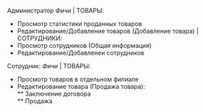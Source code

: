 Администратор
*Фичи*
| ТОВАРЫ:
* Просмотр статистики проданных товаров
* Редактирование/Добавление товаров (Добавление товара)
| СОТРУДНИКИ:
* Просмотр сотрудников (Общая информация)
* Редактирование/Добавленеи сотрудников

Сотрудник:
*Фичи*
| ТОВАРЫ:
* Просмотр товаров в отдельном филиале 
* Редактирование товара (Продажа товара):
	<br>** Заключение договора
	<br>** Продажа
